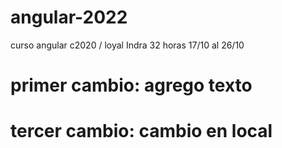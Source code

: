 # angular-2022
curso angular c2020 / loyal Indra 32 horas
17/10 al 26/10

# primer cambio: agrego texto

# tercer cambio: cambio en local